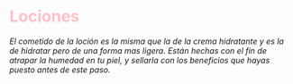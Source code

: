 # <span style="color:pink">Lociones</span>

*El cometido de la loción es la misma que la de la crema hidratante y es la de hidratar pero de una forma mas ligera. Están hechas con el fin de atrapar la humedad en tu piel, y sellarla con los beneficios que hayas puesto antes de este paso.*

